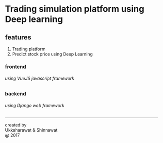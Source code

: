 # Trading simulation platform using Deep learning
## features
1. Trading platform  
2. Predict stock price using Deep Learning

### frontend
###### using VueJS javascript framework

### backend
###### using Django web framework  
---
created by  
Ukkaharawat & Shinnawat  
@ 2017
